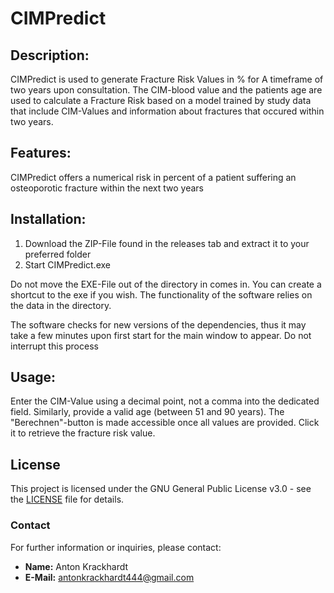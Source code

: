 # CIMPredict 


## Description:
CIMPredict is used to generate Fracture Risk Values in % for A timeframe of two years upon consultation.
The CIM-blood value and the patients age are used to calculate a Fracture Risk based on a model trained by study data
that include CIM-Values and information about fractures that occured within two years.

## Features: 
CIMPredict offers a numerical risk in percent of a patient suffering an osteoporotic fracture within the next two years

## Installation:
1. Download the ZIP-File found in the releases tab and extract it to your preferred folder
2. Start CIMPredict.exe

Do not move the EXE-File out of the directory in comes in. You can create a shortcut to the exe if you wish. 
The functionality of the software relies on the data in the directory.

The software checks for new versions of the dependencies, thus it may take a few minutes upon first start for the main window to appear.
Do not interrupt this process

## Usage:

Enter the CIM-Value using a decimal point, not a comma into the dedicated field.
Similarly, provide a valid age (between 51 and 90 years).
The "Berechnen"-button is made accessible once all values are provided. 
Click it to retrieve the fracture risk value.

## License

This project is licensed under the GNU General Public License v3.0 - see the [LICENSE](./LICENSE) file for details.

### Contact

For further information or inquiries, please contact:

- **Name:** Anton Krackhardt
- **E-Mail:** antonkrackhardt444@gmail.com

